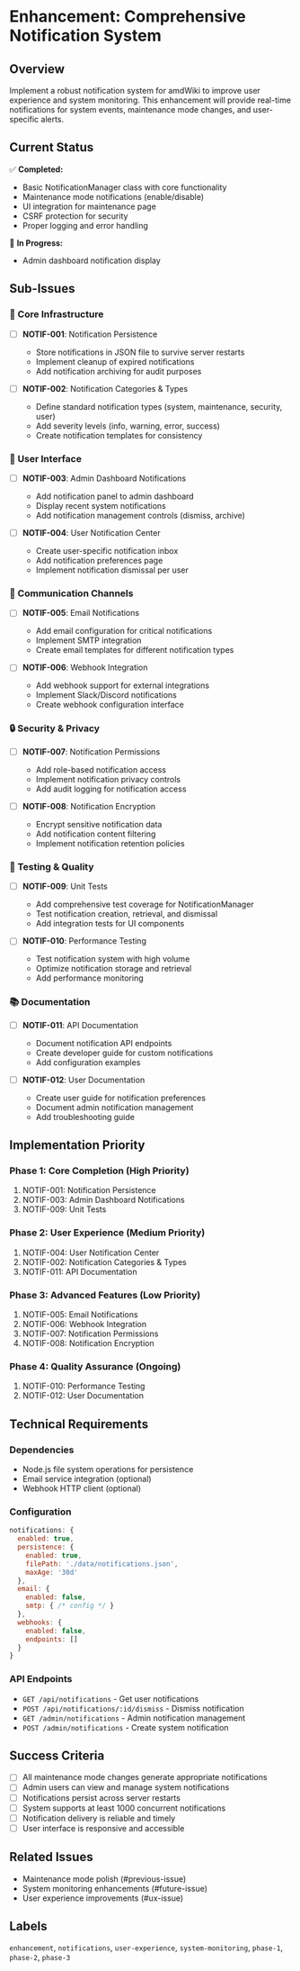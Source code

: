 # Enhancement: Comprehensive Notification System

## Overview
Implement a robust notification system for amdWiki to improve user experience and system monitoring. This enhancement will provide real-time notifications for system events, maintenance mode changes, and user-specific alerts.

## Current Status
✅ **Completed:**
- Basic NotificationManager class with core functionality
- Maintenance mode notifications (enable/disable)
- UI integration for maintenance page
- CSRF protection for security
- Proper logging and error handling

🔄 **In Progress:**
- Admin dashboard notification display

## Sub-Issues

### 🔧 Core Infrastructure
- [ ] **NOTIF-001**: Notification Persistence
  - Store notifications in JSON file to survive server restarts
  - Implement cleanup of expired notifications
  - Add notification archiving for audit purposes

- [ ] **NOTIF-002**: Notification Categories & Types
  - Define standard notification types (system, maintenance, security, user)
  - Add severity levels (info, warning, error, success)
  - Create notification templates for consistency

### 🎨 User Interface
- [ ] **NOTIF-003**: Admin Dashboard Notifications
  - Add notification panel to admin dashboard
  - Display recent system notifications
  - Add notification management controls (dismiss, archive)

- [ ] **NOTIF-004**: User Notification Center
  - Create user-specific notification inbox
  - Add notification preferences page
  - Implement notification dismissal per user

### 📧 Communication Channels
- [ ] **NOTIF-005**: Email Notifications
  - Add email configuration for critical notifications
  - Implement SMTP integration
  - Create email templates for different notification types

- [ ] **NOTIF-006**: Webhook Integration
  - Add webhook support for external integrations
  - Implement Slack/Discord notifications
  - Create webhook configuration interface

### 🔒 Security & Privacy
- [ ] **NOTIF-007**: Notification Permissions
  - Add role-based notification access
  - Implement notification privacy controls
  - Add audit logging for notification access

- [ ] **NOTIF-008**: Notification Encryption
  - Encrypt sensitive notification data
  - Add notification content filtering
  - Implement notification retention policies

### 🧪 Testing & Quality
- [ ] **NOTIF-009**: Unit Tests
  - Add comprehensive test coverage for NotificationManager
  - Test notification creation, retrieval, and dismissal
  - Add integration tests for UI components

- [ ] **NOTIF-010**: Performance Testing
  - Test notification system with high volume
  - Optimize notification storage and retrieval
  - Add performance monitoring

### 📚 Documentation
- [ ] **NOTIF-011**: API Documentation
  - Document notification API endpoints
  - Create developer guide for custom notifications
  - Add configuration examples

- [ ] **NOTIF-012**: User Documentation
  - Create user guide for notification preferences
  - Document admin notification management
  - Add troubleshooting guide

## Implementation Priority

### Phase 1: Core Completion (High Priority)
1. NOTIF-001: Notification Persistence
2. NOTIF-003: Admin Dashboard Notifications
3. NOTIF-009: Unit Tests

### Phase 2: User Experience (Medium Priority)
1. NOTIF-004: User Notification Center
2. NOTIF-002: Notification Categories & Types
3. NOTIF-011: API Documentation

### Phase 3: Advanced Features (Low Priority)
1. NOTIF-005: Email Notifications
2. NOTIF-006: Webhook Integration
3. NOTIF-007: Notification Permissions
4. NOTIF-008: Notification Encryption

### Phase 4: Quality Assurance (Ongoing)
1. NOTIF-010: Performance Testing
2. NOTIF-012: User Documentation

## Technical Requirements

### Dependencies
- Node.js file system operations for persistence
- Email service integration (optional)
- Webhook HTTP client (optional)

### Configuration
```javascript
notifications: {
  enabled: true,
  persistence: {
    enabled: true,
    filePath: './data/notifications.json',
    maxAge: '30d'
  },
  email: {
    enabled: false,
    smtp: { /* config */ }
  },
  webhooks: {
    enabled: false,
    endpoints: []
  }
}
```

### API Endpoints
- `GET /api/notifications` - Get user notifications
- `POST /api/notifications/:id/dismiss` - Dismiss notification
- `GET /admin/notifications` - Admin notification management
- `POST /admin/notifications` - Create system notification

## Success Criteria
- [ ] All maintenance mode changes generate appropriate notifications
- [ ] Admin users can view and manage system notifications
- [ ] Notifications persist across server restarts
- [ ] System supports at least 1000 concurrent notifications
- [ ] Notification delivery is reliable and timely
- [ ] User interface is responsive and accessible

## Related Issues
- Maintenance mode polish (#previous-issue)
- System monitoring enhancements (#future-issue)
- User experience improvements (#ux-issue)

## Labels
`enhancement`, `notifications`, `user-experience`, `system-monitoring`, `phase-1`, `phase-2`, `phase-3`
